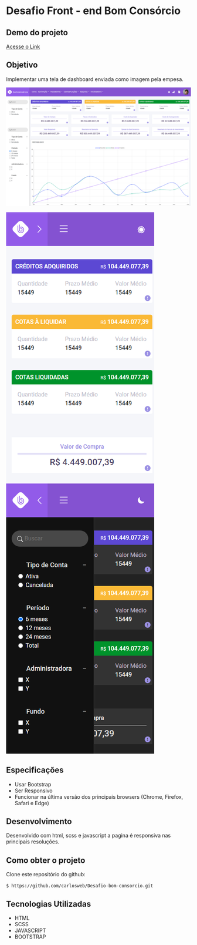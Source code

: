 ﻿
 # Desafio Front - end Bom Consórcio
 
## Demo do projeto
[Acesse o Link](https://desafio-bom-consorcio.netlify.app/)


## Objetivo
Implementar uma tela de dashboard enviada como imagem pela empesa.

![Screenshot](https://github.com/carlosweb/Desafio-bom-consorcio/blob/master/assets/images/shot1.png?raw=true)

![Screenshot](https://github.com/carlosweb/Desafio-bom-consorcio/blob/master/assets/images/shot2.png?raw=true)
![Screenshot](https://github.com/carlosweb/Desafio-bom-consorcio/blob/master/assets/images/shot3.png?raw=true)

## Especificações
* Usar Bootstrap
* Ser Responsivo
* Funcionar na última versão dos principais browsers (Chrome, Firefox, Safari e Edge)
  

## Desenvolvimento
Desenvolvido com html, scss e javascript a pagina é responsiva nas principais resoluções. 

## Como obter o projeto
 Clone este repositório do github:
```
$ https://github.com/carlosweb/Desafio-bom-consorcio.git
```
## Tecnologias Utilizadas

- HTML
- SCSS
- JAVASCRIPT
- BOOTSTRAP


